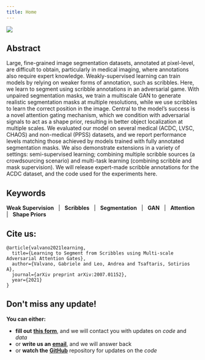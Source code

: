 ```yaml
---
title: Home
---
```


<img src="{{site.baseurl}}/images/banner.png">

## Abstract

[comment]: <> (<img align="right" src="https://github.com/vios-s/multiscale-adversarial-attention-gates/blob/master/method.pdf" width=100>)

Large, fine-grained image segmentation datasets, annotated at pixel-level, are difficult to obtain, 
particularly in medical imaging, where annotations also require expert knowledge. 
Weakly-supervised learning can train models by relying on weaker forms of annotation, such as scribbles. 
Here, we learn to segment using scribble annotations in an adversarial game. With unpaired segmentation masks, 
we train a multiscale GAN to generate realistic segmentation masks at multiple resolutions, while we use scribbles 
to learn the correct position in the image. Central to the model’s success is a novel attention
gating mechanism, which we condition with adversarial signals to act as a shape prior, resulting in better object 
localization at multiple scales. We evaluated our model on several medical (ACDC, LVSC, CHAOS) and non-medical (PPSS) datasets, and
we report performance levels matching those achieved by models trained with fully annotated segmentation masks. We also 
demonstrate extensions in a variety of settings: semi-supervised learning; combining multiple scribble sources 
(a crowdsourcing scenario) and multi-task learning (combining scribble and mask supervision). We will release expert-made 
scribble annotations for the ACDC dataset, and the code used for the experiments here.

## Keywords
**Weak Supervision** &nbsp; | &nbsp;
**Scribbles** &nbsp; | &nbsp;
**Segmentation** &nbsp; | &nbsp;
**GAN** &nbsp; | &nbsp;
**Attention** &nbsp; | &nbsp;
**Shape Priors**

## Cite us:
```
@article{valvano2021learning,
  title={Learning to Segment from Scribbles using Multi-scale Adversarial Attention Gates},
  author={Valvano, Gabriele and Leo, Andrea and Tsaftaris, Sotirios A},
  journal={arXiv preprint arXiv:2007.01152},
  year={2021}
}
```

## Don't miss any update!
**You can either:**
 - **fill out** [**this form**](https://docs.google.com/forms/d/e/1FAIpQLSdXVFqMuc3Q_ojNkYWBkDNLd8sBNGjVkHw4oLx2xgZbN2EWXg/viewform?usp=sf_link), and we will contact you with updates on *code* and *data*
 - or **write us an** [**email**](https://vios-s.github.io/multiscale-adversarial-attention-gates/contacts), and we will answer back
 - or **watch the** [**GitHub**](https://github.com/gvalvano/multiscale-adversarial-attention-gates) repository for updates on the *code*

